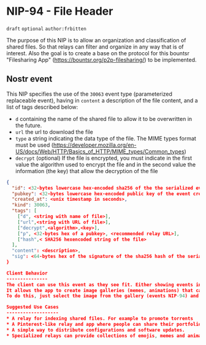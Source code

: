 NIP-94 - File Header
======
`draft` `optional` `author:frbitten` 

The purpose of this NIP is to allow an organization and classification of shared files. So that relays can filter and organize in any way that is of interest.
Also the goal is to create a base on the protocol for this bountsr "Filesharing App" (https://bountsr.org/p2p-filesharing/) to be implemented.

Nostr event
------------------
This NIP specifies the use of the `30063` event type (parameterized replaceable event), having in `content` a description of the file content, and a list of tags described below:
* `d` containing the name of the shared file to allow it to be overwritten in the future.
* `url` the url to download the file
* `type` a string indicating the data type of the file. The MIME types format must be used (https://developer.mozilla.org/en-US/docs/Web/HTTP/Basics_of_HTTP/MIME_types/Common_types)
* `decrypt` (optional) If the file is encrypted, you must indicate in the first value the algorithm used to encrypt the file and in the second value the information (the key) that allow the decryption of the file

```json
{
  "id": <32-bytes lowercase hex-encoded sha256 of the the serialized event data>,
  "pubkey": <32-bytes lowercase hex-encoded public key of the event creator>,
  "created_at": <unix timestamp in seconds>,
  "kind": 30063,
  "tags": [
    ["d", <string with name of file>],
    ["url",<string with URL of file>],
    ["decrypt",<algorithm>,<key>],
    ["p", <32-bytes hex of a pubkey>, <recommended relay URL>],
    ["hash",< SHA256 hexencoded string of the file>
  ],
  "content": <description>,
  "sig": <64-bytes hex of the signature of the sha256 hash of the serialized event data, which is the same as the "id" field>
}

Client Behavior
---------------
The client can use this event as they see fit. Either showing events in the same feed as kind 1 events or creating a specific feed for file listings
It allows the app to create image galleries (memes, animations) that can be reused countless times in different notes. As it exists in whatsapp, telegram, etc. Exemple: <https://ibb.co/Fnj5TMg> 
To do this, just select the image from the gallery (events NIP-94) and include the URL of the selected image

Suggested Use Cases
-------------------
* A relay for indexing shared files. For example to promote torrents
* A Pinterest-like relay and app where people can share their portfolio and inspire others.
* A simple way to distribute configurations and software updates.
* Specialized relays can provide collections of emojis, memes and animated gifs to be used in notes.
